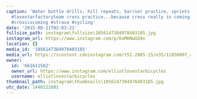 ```yaml
---
caption: 'Water bottle drills, hill repeats, barrier practice, sprints...twilight
  #lovestarfactoryteam cross practice...because cross really is coming. #cx #cyclocross
  #crossiscoming #strava #cycling'
date: '2015-08-21T02:03:21'
fullsize_path: instagram\fullsize\1056147384978403185.jpg
instagram_url: https://www.instagram.com/p/6oMHNwGG9x
location: {}
media_id: '1056147384978403185'
media_url: https://scontent.cdninstagram.com/t51.2885-15/e35/11856807_435955679930471_1120387030_n.jpg?ig_cache_key=MTA1NjE0NzM4NDk3ODQwMzE4NQ%3D%3D.2
owner:
  id: '661611562'
  owner_url: https://www.instagram.com/elliotlovestarbicycles
  username: elliotlovestarbicycles
thumbnail_path: instagram\thumbnails\1056147384978403185.jpg
utc_date: 1440122601
---
```

